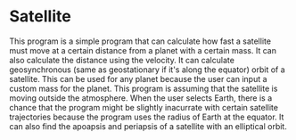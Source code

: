 # Satellite
This program is a simple program that can calculate how fast a satellite must move at a certain distance from a planet with a certain mass.
It can also calculate the distance using the velocity.
It can calculate geosynchronous (same as geostationary if it's along the equator) orbit of a satellite.
This can be used for any planet because the user can input a custom mass for the planet.
This program is assuming that the satellite is moving outside the atmosphere.
When the user selects Earth, there is a chance that the program might be slightly inacurrate with certain satellite trajectories because
the program uses the radius of Earth at the equator.
It can also find the apoapsis and periapsis of a satellite with an elliptical orbit.
